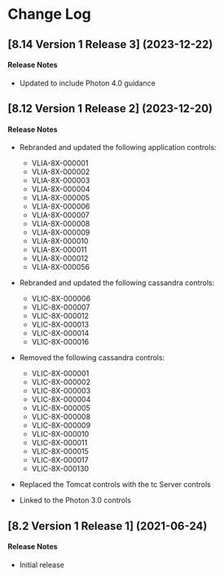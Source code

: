 # Change Log

## [8.14 Version 1 Release 3] (2023-12-22)

#### Release Notes
- Updated to include Photon 4.0 guidance


## [8.12 Version 1 Release 2] (2023-12-20)

#### Release Notes
- Rebranded and updated the following application controls:
  - VLIA-8X-000001
  - VLIA-8X-000002
  - VLIA-8X-000003
  - VLIA-8X-000004
  - VLIA-8X-000005
  - VLIA-8X-000006
  - VLIA-8X-000007
  - VLIA-8X-000008
  - VLIA-8X-000009
  - VLIA-8X-000010
  - VLIA-8X-000011
  - VLIA-8X-000012
  - VLIA-8X-000056

- Rebranded and updated the following cassandra controls:
  - VLIC-8X-000006
  - VLIC-8X-000007
  - VLIC-8X-000012
  - VLIC-8X-000013
  - VLIC-8X-000014
  - VLIC-8X-000016

- Removed the following cassandra controls:
  - VLIC-8X-000001
  - VLIC-8X-000002
  - VLIC-8X-000003
  - VLIC-8X-000004
  - VLIC-8X-000005
  - VLIC-8X-000008
  - VLIC-8X-000009
  - VLIC-8X-000010
  - VLIC-8X-000011
  - VLIC-8X-000015
  - VLIC-8X-000017
  - VLIC-8X-000130

- Replaced the Tomcat controls with the tc Server controls
	 
- Linked to the Photon 3.0 controls


## [8.2 Version 1 Release 1] (2021-06-24)

#### Release Notes
- Initial release